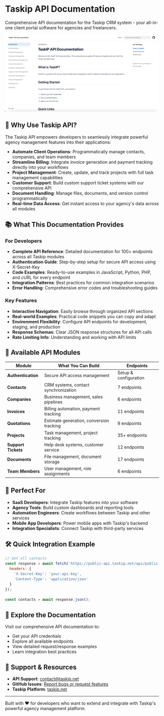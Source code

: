 # Taskip API Documentation

Comprehensive API documentation for the Taskip CRM system - your all-in-one client portal software for agencies and freelancers.

![Taskip API Documentation](screenshort.png)

## 🚀 Why Use Taskip API?

The Taskip API empowers developers to seamlessly integrate powerful agency management features into their applications:

- **Automate Client Operations**: Programmatically manage contacts, companies, and team members
- **Streamline Billing**: Integrate invoice generation and payment tracking directly into your workflows
- **Project Management**: Create, update, and track projects with full task management capabilities
- **Customer Support**: Build custom support ticket systems with our comprehensive API
- **Document Handling**: Manage files, documents, and version control programmatically
- **Real-time Data Access**: Get instant access to your agency's data across all modules

## 📚 What This Documentation Provides

### For Developers

- **Complete API Reference**: Detailed documentation for 100+ endpoints across all Taskip modules
- **Authentication Guide**: Step-by-step setup for secure API access using X-Secret-Key
- **Code Examples**: Ready-to-use examples in JavaScript, Python, PHP, and cURL for every endpoint
- **Integration Patterns**: Best practices for common integration scenarios
- **Error Handling**: Comprehensive error codes and troubleshooting guides

### Key Features

- **Interactive Navigation**: Easily browse through organized API sections
- **Real-world Examples**: Practical code snippets you can copy and adapt
- **Environment Flexibility**: Configure API endpoints for development, staging, and production
- **Response Schemas**: Clear JSON response structures for all API calls
- **Rate Limiting Info**: Understanding and working with API limits

## 🔌 Available API Modules

| Module | What You Can Build | Endpoints |
|--------|-------------------|-----------|
| **Authentication** | Secure API access management | Setup & configuration |
| **Contacts** | CRM systems, contact synchronization | 7 endpoints |
| **Companies** | Business management, sales pipelines | 6 endpoints |
| **Invoices** | Billing automation, payment tracking | 11 endpoints |
| **Quotations** | Estimate generation, conversion tracking | 9 endpoints |
| **Projects** | Task management, project tracking | 35+ endpoints |
| **Support Tickets** | Help desk systems, customer service | 12 endpoints |
| **Documents** | File management, document storage | 17 endpoints |
| **Team Members** | User management, role assignments | 6 endpoints |

## 🎯 Perfect For

- **SaaS Developers**: Integrate Taskip features into your software
- **Agency Tools**: Build custom dashboards and reporting tools
- **Automation Engineers**: Create workflows between Taskip and other services
- **Mobile App Developers**: Power mobile apps with Taskip's backend
- **Integration Specialists**: Connect Taskip with third-party services

## 🛠️ Quick Integration Example

```javascript
// Get all contacts
const response = await fetch('https://public-api.taskip.net/api/public-v1/contacts', {
  headers: {
    'X-Secret-Key': 'your-api-key',
    'Content-Type': 'application/json'
  }
});

const contacts = await response.json();
```

## 📖 Explore the Documentation

Visit our comprehensive API documentation to:
- Get your API credentials
- Explore all available endpoints
- View detailed request/response examples
- Learn integration best practices

## 💬 Support & Resources

- **API Support**: contact@taskip.net
- **GitHub Issues**: [Report bugs or request features](https://github.com/Taskip-CRM/public-api/issues)
- **Taskip Platform**: [taskip.net](https://taskip.net)

---

Built with ❤️ for developers who want to extend and integrate with Taskip's powerful agency management platform.